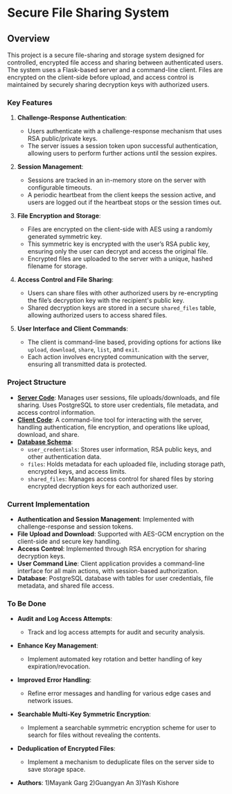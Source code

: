 # Secure File Sharing System

## Overview

This project is a secure file-sharing and storage system designed for controlled, encrypted file access and sharing
between authenticated users. The system uses a Flask-based server and a command-line client. Files are encrypted on the
client-side before upload, and access control is maintained by securely sharing decryption keys with authorized users.

### Key Features

1. **Challenge-Response Authentication**:
    - Users authenticate with a challenge-response mechanism that uses RSA public/private keys.
    - The server issues a session token upon successful authentication, allowing users to perform further actions until
      the session expires.

2. **Session Management**:
    - Sessions are tracked in an in-memory store on the server with configurable timeouts.
    - A periodic heartbeat from the client keeps the session active, and users are logged out if the heartbeat stops or
      the session times out.

3. **File Encryption and Storage**:
    - Files are encrypted on the client-side with AES using a randomly generated symmetric key.
    - This symmetric key is encrypted with the user’s RSA public key, ensuring only the user can decrypt and access the
      original file.
    - Encrypted files are uploaded to the server with a unique, hashed filename for storage.

4. **Access Control and File Sharing**:
    - Users can share files with other authorized users by re-encrypting the file’s decryption key with the recipient's
      public key.
    - Shared decryption keys are stored in a secure `shared_files` table, allowing authorized users to access shared
      files.

5. **User Interface and Client Commands**:
    - The client is command-line based, providing options for actions like `upload`, `download`, `share`, `list`, and
      `exit`.
    - Each action involves encrypted communication with the server, ensuring all transmitted data is protected.

### Project Structure

- [**Server Code**](./server/main.py): Manages user sessions, file uploads/downloads, and file sharing. Uses PostgreSQL
  to store user credentials, file metadata, and access control information.
- [**Client Code**](./client/main.py): A command-line tool for interacting with the server, handling authentication,
  file encryption, and operations like upload, download, and share.
- [**Database Schema**](./server/run_once/setup_db.sql):
    - `user_credentials`: Stores user information, RSA public keys, and other authentication data.
    - `files`: Holds metadata for each uploaded file, including storage path, encrypted keys, and access limits.
    - `shared_files`: Manages access control for shared files by storing encrypted decryption keys for each authorized
      user.

### Current Implementation

- **Authentication and Session Management**: Implemented with challenge-response and session tokens.
- **File Upload and Download**: Supported with AES-GCM encryption on the client-side and secure key handling.
- **Access Control**: Implemented through RSA encryption for sharing decryption keys.
- **User Command Line**: Client application provides a command-line interface for all main actions, with session-based
  authorization.
- **Database**: PostgreSQL database with tables for user credentials, file metadata, and shared file access.

### To Be Done

- **Audit and Log Access Attempts**:
    - Track and log access attempts for audit and security analysis.

- **Enhance Key Management**:
    - Implement automated key rotation and better handling of key expiration/revocation.

- **Improved Error Handling**:
    - Refine error messages and handling for various edge cases and network issues.

- **Searchable Multi-Key Symmetric Encryption**:
    - Implement a searchable symmetric encryption scheme for user to search for files without revealing the contents.

- **Deduplication of Encrypted Files**:
    - Implement a mechanism to deduplicate files on the server side to save storage space.

- **Authors**:
1)Mayank Garg
2)Guangyan An
3)Yash Kishore 
  
